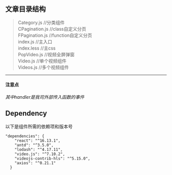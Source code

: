 ## 文章目录结构

>  Category.js //分类组件  
>  CPagination.js //class自定义分页  
>  FPagination.js //function自定义分页  
>  index.js //主入口  
>  index.less //主css  
>  PopVideo.js //视频全屏弹窗  
>  Video.js //单个视频组件  
>  Videos.js //多个视频组件  

---------------------------------------

#### 注意点

*其中handler是我司外部传入函数的事件*

## Dependency
以下是组件所需的依赖项和版本号

```
"dependencies": {
    "react": "^16.13.1",
    "antd": "^3.5.0",
    "lodash": "^4.17.11",
    "video.js": "^7.10.2",
    "videojs-contrib-hls": "^5.15.0",
    "axios": "^0.21.1"
  }
```